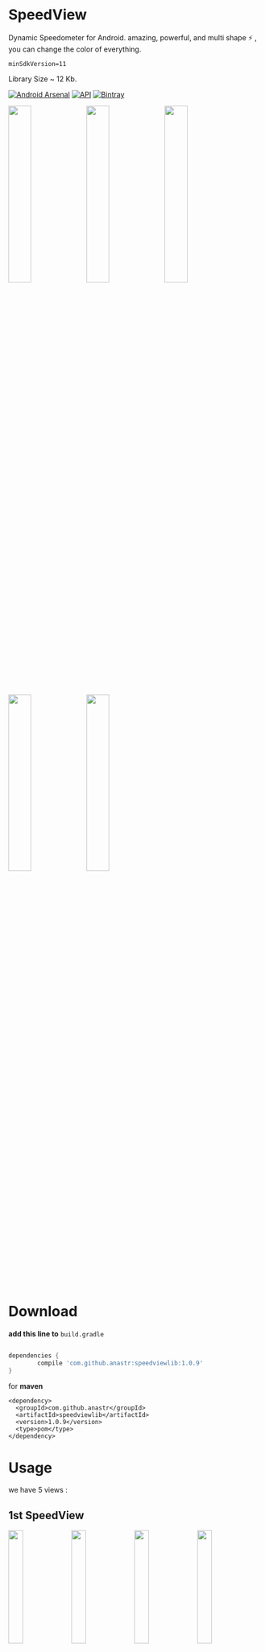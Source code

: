 # SpeedView
Dynamic Speedometer for Android. amazing, powerful, and multi shape :zap: , you can change the color of everything.

`minSdkVersion=11`

Library Size ~ 12 Kb.

[![Android Arsenal](https://img.shields.io/badge/Android%20Arsenal-SpeedView-blue.svg?style=true)](https://android-arsenal.com/details/1/4169)
[![API](https://img.shields.io/badge/API-+11-red.svg?style=flat)](#)
[![Bintray](https://img.shields.io/bintray/v/anastr/maven/SpeedView.svg)](https://bintray.com/anastr/maven/SpeedView)

<img src="/images/SpeedView.gif" width="30%" />
<img src="/images/DeluxeSpeedView.gif" width="30%" />
<img src="/images/AwesomeSpeedometer.gif" width="30%" /><br/>
<img src="/images/RaySpeedometer.gif" width="30%" />
<img src="/images/PointerSpeedometer.gif" width="30%" />

# Download

**add this line to** `build.gradle`

```gradle

dependencies {
	    compile 'com.github.anastr:speedviewlib:1.0.9'
}

```

for **maven**

```maven
<dependency>
  <groupId>com.github.anastr</groupId>
  <artifactId>speedviewlib</artifactId>
  <version>1.0.9</version>
  <type>pom</type>
</dependency>
```

# Usage
we have 5 views :

## 1st SpeedView

<img src="/images/SpeedView1.png" width="24%" />
<img src="/images/SpeedView2.png" width="24%" />
<img src="/images/SpeedView3.png" width="24%" />
<img src="/images/SpeedView4.png" width="24%" />

**add SpeedView to your layout**

```xml

<com.github.anastr.speedviewlib.SpeedView
        android:id="@+id/speedView"
        android:layout_width="250dp"
        android:layout_height="wrap_content" />

```

change the **speed** from your code : 

```java

SpeedView speedView = (SpeedView) findViewById(R.id.speedView);

// change speed to 50 Km/h
speedView.speedTo(50);
```

you can change max speed by this line (default : 100)
```java
speedView.setMaxSpeed(220);

/** 
  * see also:
  * speedView.setWithTremble(false);
  * speedView.setIndicatorColor(Color.BLUE);
  * speedView.setHighSpeedColor(Color.RED);
  * .....
  */

```

## 2nd DeluxeSpeedView
SpeedView with Blur Effects.

<img src="/images/DeluxeSpeedView1.png" width="30%" />
<img src="/images/DeluxeSpeedView2.png" width="30%" />

**add DeluxeSpeedView to your layout**

```xml

<com.github.anastr.speedviewlib.DeluxeSpeedView
        android:id="@+id/deluxeSpeedView"
        android:layout_width="250dp"
        android:layout_height="wrap_content" />

```
the same methods in SpeedView
```java
DeluxeSpeedView deluxeSpeedView = (DeluxeSpeedView) findViewById(R.id.deluxeSpeedView);

deluxeSpeedView.speedTo(50);

deluxeSpeedView.setMaxSpeed(220);
```

special methods for DeluxeSpeedView :
```java
deluxeSpeedView.setWithEffects(false); //def : true

deluxeSpeedView.setSpeedBackgroundColor(Color.YELLOW);
```

## 3rd AwesomeSpeedometer

<img src="/images/AwesomeSpeedometer.png" width="30%" />

**add AwesomeSpeedometer to your layout**

```xml

<com.github.anastr.speedviewlib.AwesomeSpeedometer
        android:id="@+id/awesomeSpeedometer"
        android:layout_width="300dp"
        android:layout_height="wrap_content"
        app:speedometerWidth="75dp"
        app:indicatorWidth="35dp" />

```
the same methods in SpeedView
```java
AwesomeSpeedometer awesomeSpeedometer = (AwesomeSpeedometer) findViewById(R.id.awesomeSpeedometer);

awesomeSpeedometer.speedTo(50);

awesomeSpeedometer.setMaxSpeed(220);
```

special methods for AwesomeSpeedometer :
```java
awesomeSpeedometer.setIndicatorWidth(80); //def : 60dp

awesomeSpeedometer.setTrianglesColor(Color.YELLOW);
awesomeSpeedometer.setSpeedometerColor(Color.RED);
```

## 4th RaySpeedometer

<img src="/images/RaySpeedometer.png" width="30%" />

**add RaySpeedometer to your layout**

```xml

<com.github.anastr.speedviewlib.RaySpeedometer
        android:id="@+id/raySpeedometer"
        android:layout_width="300dp"
        android:layout_height="wrap_content" />

```
the same methods in SpeedView.<br/>
special methods for RaySpeedometer :
```java
raySpeedometer.setDegreeBetweenMark(3); //def : 5
raySpeedometer.setMarkWidth(2); //def : 3dp
raySpeedometer.setRayColor(Color.RED);
```

## 5th PointerSpeedometer

<img src="/images/PointerSpeedometer.png" width="30%" />

**add PointerSpeedometer to your layout**

```xml

<com.github.anastr.speedviewlib.PointerSpeedometer
        android:id="@+id/pointerSpeedometer"
        android:layout_width="300dp"
        android:layout_height="wrap_content" />

```
the same methods in SpeedView.<br/>
special methods for PointerSpeedometer :
```java
pointerSpeedometer.setUnitTextSize(15); //def : 5dp
pointerSpeedometer.setPointerColor(Color.RED);
```

# Attributes

and also you can change everything in XML, see this Attributes for **all Speedometers** : 

```xml

app:unit="m/s" <!-- def : Km/h -->
app:maxSpeed="220" <!-- def : 100 -->
app:withTremble="false" <!-- def : true -->
app:withBackgroundCircle="false" <!-- def : true -->
app:speedometerWidth="35dp" <!-- def : 30dp -->
app:indicatorColor="#2b38e6" 
app:centerCircleColor="#b2f941ff" 
app:lowSpeedColor="#58ed21"
app:mediumSpeedColor="#edd029"
app:highSpeedColor="#ec2f33"
app:markColor="#99000000"
app:textColor="#e23900"
app:backgroundCircleColor="#212121"
app:textColor="#84ff84"
app:speedTextColor="#000000"

```
Attributes for **DeluxeSpeedView** and **RaySpeedometer** :

```xml

app:withEffects="false" <!-- def : true -->
app:speedBackgroundColor="#000077"

```

Attributes just for **AwesomeSpeedometer** :

```xml

app:speedometerWidth="70dp" <!-- def : 60dp -->
app:indicatorWidth="#30dp" <!-- def : 25dp -->
app:speedometerColor="#ef3737"
app:trianglesColor="#25b9b4"

```

Attributes just for **RaySpeedometer** :

```xml

app:rayColor="#d8ff0000" <!-- def : WHITE -->
app:degreeBetweenMark="7" <!-- def : 5 -->
app:markWidth="5dp" <!-- def : 3dp -->

```

Attributes just for **PointerSpeedometer** :

```xml

app:speedometerColor="#ffb26b" <!-- def : #eeeeee -->
app:pointerColor="#ffff00" <!-- def : WHITE -->
app:unitTextSize="15dp" <!-- def : 11dp -->

```

## Coming Soon ...
i well try to draw this Speedometer.
if you have any idea, image, template please **open new issue** and give me the image , and i well try to add it to the Library.

<img src="/images/new2.png" width="30%" />
<img src="/images/new3.png" width="30%" />

# LICENSE
```

Copyright 2016 Anas ALtair

Licensed under the Apache License, Version 2.0 (the "License");
you may not use this file except in compliance with the License.
You may obtain a copy of the License at

    http://www.apache.org/licenses/LICENSE-2.0

Unless required by applicable law or agreed to in writing, software
distributed under the License is distributed on an "AS IS" BASIS,
WITHOUT WARRANTIES OR CONDITIONS OF ANY KIND, either express or implied.
See the License for the specific language governing permissions and
limitations under the License.

```
